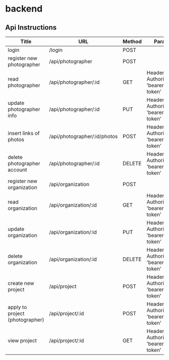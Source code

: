 # backend

## Api Instructions

| Title  | URL  | Method  | Params  |
|---|---|---|---|
| login  | /login  | POST  |   |
| register new photographer  | /api/photographer  | POST  |  |
|  read photographer | /api/photographer/:id | GET  | Header Authorization: 'bearer token'   |
|  update photographer info  | /api/photographer/:id   |  PUT | Header Authorization: 'bearer token'   |
| insert links of photos | /api/photographer/:id/photos  |  POST | Header Authorization: 'bearer token'   |
| delete photographer account  | /api/photographer/:id   | DELETE  | Header Authorization: 'bearer token'   |
|  register new organization | /api/organization  | POST  |   | 
| read organization  |  /api/organization/:id | GET  | Header Authorization: 'bearer token'   |
|  update organization |  /api/organization/:id | PUT  | Header Authorization: 'bearer token'   |
| delete organization  | /api/organization/:id  | DELETE  |  Header Authorization: 'bearer token'  |
| create new project  |  /api/project |  POST | Header Authorization: 'bearer token'   |
| apply to project (photographer)  |  /api/project/:id | POST  | Header Authorization: 'bearer token'   |
| view project  | /api/project/:id  | GET  | Header Authorization: 'bearer token'   |
